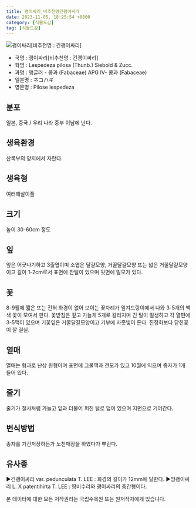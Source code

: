 ```yaml
---
title: 괭이싸리_비추천명긴괭이싸리
date: 2023-11-05, 18:25:54 +0800
category: [식물도감]
tag: [식물도감]
---
```




![괭이싸리[비추천명 : 긴괭이싸리]](http://www.nature.go.kr/fileUpload/plants/basic/Leguminosae/Lespedeza/12310/2_th2.JPG)
- 국명 : 괭이싸리[비추천명 : 긴괭이싸리]
- 학명 : Lespedeza pilosa (Thunb.) Siebold & Zucc.
- 과명 : 앵글러 - 콩과 (Fabaceae) APG Ⅳ- 콩과 (Fabaceae)
- 일본명 : ネコハギ
- 영문명 : Pilose lespedeza


## 분포
일본, 중국 / 우리 나라 중부 이남에 난다.
## 생육환경
산록부의 양지에서 자란다.
## 생육형
여러해살이풀 
## 크기
높이 30-60cm 정도
## 잎
잎은 어긋나기하고 3출엽이며 소엽은 달걀모양, 거꿀달걀모양 또는 넓은 거꿀달걀모양이고 길이 1-2cm로서 표면에 잔털이 있으며 뒷면에 밀모가 있다.
## 꽃
8-9월에 짧은 또는 전혀 화경이 없어 보이는 꽃차례가 잎겨드랑이에서 나와 3-5개의 백색 꽃이 모여서 핀다. 꽃받침은 깊고 가늘게 5개로 갈라지며 긴 털이 밀생하고 각 열편에 3-5맥이 있으며 기꽃잎은 거꿀달걀모양이고 기부에 자줏빛이 돈다. 진정화보다 닫힌꽃이 잘 결실.
## 열매
열매는 협과로 난상 원형이며 표면에 그물맥과 견모가 있고 10월에 익으며 종자가 1개 들어 있다.
## 줄기
줄기가 철사처럼 가늘고 잎과 더불어 퍼진 털로 덮여 있으며 지면으로 기어간다.
## 번식방법
종자를 기건저장하든가 노천매장을 하였다가 뿌린다.
## 유사종
▶긴괭이싸리 var. pedunculata T. LEE : 화경의 길이가 12mm에 달한다. ▶땅괭이싸리 L. X patentihirta T. LEE : 땅비수리와 괭이싸리의 중간형이다. 






본 데이터에 대한 모든 저작권리는 국립수목원 또는 원저작자에게 있습니다.
